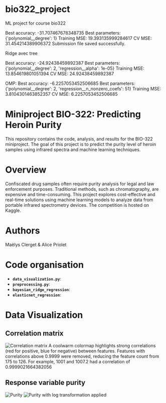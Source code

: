# bio322_project
ML project for course bio322

Best accuracy: -31.707467678348735
Best parameters: {'polynomial__degree': 1}
Training MSE: 19.393135999284617
CV MSE: 31.454214389906372
Submission file saved successfully.

Ridge avec tree 

Best accuracy: -24.92438459892387
Best parameters: {'polynomial__degree': 2, 'regression__alpha': 1e-05}
Training MSE: 13.854619801051394
CV MSE: 24.92438459892387

OMP: 
Best accuracy: -6.2257053452506685
Best parameters: {'polynomial__degree': 2, 'regression__n_nonzero_coefs': 51}
Training MSE: 3.8104301463852357
CV MSE: 6.2257053452506685

# Miniproject BIO-322: Predicting Heroin Purity
This repository contains the code, analysis, and results for the BIO-322 miniproject. The goal of this project is to predict the purity level of heroin samples using infrared spectra and machine learning techniques.

# Overview 
Confiscated drug samples often require purity analysis for legal and law enforcement purposes. Traditional methods, such as chromatography, are expensive and time-consuming. This project explores cost-effective and real-time solutions using machine learning models to analyze data from portable infrared spectrometry devices. The competition is hosted on Kaggle.

# Authors
Maëlys Clerget & Alice Priolet 

# Code organisation 

- **`data_visualization.py`**: 
- **`preprocessing.py`**: 
- **`bayesian_ridge_regression`**: 
- **`elasticnet_regression`**: 

# Data Visualization 

## Correlation matrix 
![Correlation matrix]('/Users/maelysclerget/Desktop/ML/bio322_project/plots/correlation_matrix.jpg')
A coolwarm colormap highlights strong correlations (red for positive, blue for negative) between features. Features with correlations above 0.9999 were removed, reducing the feature count from 175 to 126. For example, 1001 and 1007.2 had a correlation of 0.9999021664382056

## Response variable purity 
![Purity]('/Users/maelysclerget/Desktop/ML/bio322_project/plots/response_variable.png')
![Purity with log transformation applied]('/Users/maelysclerget/Desktop/ML/bio322_project/plots/response_variable_log.png')




